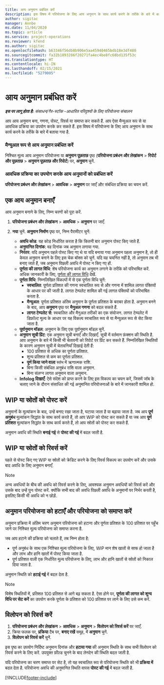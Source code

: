 ```yaml
---
title: आय अनुमान प्रबंधित करें
description: इस विषय में परियोजना के लिए आय अनुमान के साथ कार्य करने के तरीके के बारे में बताया गया है.
author: sigitac
manager: Annbe
ms.date: 11/04/2020
ms.topic: article
ms.service: project-operations
ms.reviewer: kfend
ms.author: sigitac
ms.openlocfilehash: b63346f56db8b906e5aa45940465bdb18e3df480
ms.sourcegitcommit: fa32b1893286f20271fa4ec4be8fc68bd135f53c
ms.translationtype: HT
ms.contentlocale: hi-IN
ms.lasthandoff: 02/15/2021
ms.locfileid: "5279005"
---
```

# <a name="manage-revenue-estimates"></a>आय अनुमान प्रबंधित करें

_**इस पर लागू होता है:** संसाधन/गैर-स्टॉक -आधारित परिदृश्यों के लिए परियोजना संचालन_

आप आय अनुमान बना, गणना, पोस्ट, रिवर्स या समाप्त कर सकते हैं. आप ऐसा मैन्युअल रूप से या आवधिक प्रक्रिया का उपयोग करके कर सकते हैं. इस विषय में परियोजना के लिए आय अनुमान के साथ कार्य करने के तरीके के बारे में बताया गया है.

### <a name="manage-revenue-estimates-manually"></a>मैन्युअल रूप से आय अनुमान प्रबंधित करें

निश्चित मूल्य आय अनुमान परियोजना या **अनुमान पूछताछ** पृष्ठ (**परियोजना प्रबंधन और लेखांकन** > **रिपोर्ट और पूछताछ** > **अनुमान पूछताछ और रिपोर्ट**) पर, **अनुमान** चुनें.

### <a name="manage-revenue-estimates-using-a-periodic-process"></a>आवधिक प्रक्रिया का उपयोग करके आय अनुमानों को प्रबंधित करें

**परियोजना प्रबंधन और लेखांकन** > **आवधिक** > **अनुमान** पर जाएँ और संबंधित प्रक्रिया का चयन करें.

## <a name="create-a-revenue-estimate"></a>एक आय अनुमान बनाएँ

आय अनुमान बनाने के लिए, निम्न चरणों को पूरा करें. 

1. **परियोजना प्रबंधन और लेखांकन** > **आवधिक** > **अनुमान** पर जाएँ.
2. **नया** चुनें. **अनुमान निर्माण** पृष्ठ पर, निम्न पैरामीटर चुनें:

   - **अवधि कोड**: यह कोड निर्धारित करता है कि कितनी बार अनुमान पोस्ट किए जाते हैं.
   - **अनुमानित दिनांक**: वह दिनांक जब अनुमान लगाया गया.
   - **निरंतर**: यदि अनुमान पहले पोस्ट किए गए थे या यदि बनाया गया अनुमान पहला अनुमान है, तो ही केवल अनुमान बनाने के लिए इस चेक बॉक्स को चुनें. यदि यह चयनित नहीं है, तो अनुमान तब भी बनाए जाते हैं, जब अनुमान पिछली अवधि में पोस्ट न किए गए हों.
   - **पूर्णता की लागत विधि**: शेष परियोजना कार्य का अनुमान लगाने के तरीके को परिभाषित करें. अधिक जानकारी के लिए, [पूर्णता की लागत विधि](cost-complete-methods.md) देखें.
   - **पूर्णता विधि**: निम्नलिखित विकल्पों में से एक पूर्णता विधि चुनें:
     - **स्वचालित**: पूर्णता प्रतिशत की गणना स्वचालित रूप से और गणना में शामिल लागत पंक्तियों के आधार पर की जाती है. लागत टेम्पलेट शामिल की गई लागत पंक्तियों को परिभाषित करता है.
     - **मैन्युअल**: पूर्णता प्रतिशत अंतिम अनुमान के पूर्णता प्रतिशत के बराबर होता है. अनुमान बनने के बाद, आप **अनुमान** पृष्ठ पर **मैनुअल गणना** को बदल सकते हैं.
     - **लागत टेम्पलेट से**: स्वचालित और मैनुअल तरीकों का एक संयोजन. लागत टेम्पलेट में डिफ़ॉल्ट मूल्य के आधार पर यह विकल्प स्वचालित रूप से या मैन्युअल रूप से सेट किया जाता है.
   - **पूर्वानुमान मॉडल**: अनुमान के लिए एक पूर्वानुमान मॉडल चुनें.
   - **अनुमान सूची प्रिंट**: एक अनुमान सूची बनाएँ और दिखाएँ. सूची में वर्तमान फ़ंक्शन की स्थिति है. आप अनुमान के बारे में किसी भी चेतावनी को रिपोर्ट पर प्रिंट कर सकते हैं. निम्नलिखित स्थितियों के कारण अनुमान सूची में चेतावनियाँ दिखाई देती हैं:
     - 100 प्रतिशत से अधिक का पूर्णता प्रतिशत.
     - शून्य प्रतिशत से कम का पूर्णता प्रतिशत.
     - **पूर्ण किया जाने वाला** स्तंभ में ऋणात्मक राशि.
     - बिना किसी संबंधित अनुबंध राशि वाला अनुमान.
     - बिना संलग्न लागत अनुमान वाला अनुमान.
   - **Infolog दिखाएँ**: ऐसे संदेश को प्राप्त करने के लिए इस विकल्प का चयन करें, जिसमें जॉब के चलाए जाने के दौरान संसाधित की गई अनुमानित परियोजनाओं के बारे में जानकारी शामिल हो.


## <a name="post-wip-or-accruals"></a>WIP या स्रोतों को पोस्ट करें

अनुमानों के मूल्यांकन के बाद, उन्हें बनाए रखा जाता है, घटाया जाता है या बढ़ाया जाता है. जब आप **पूर्ण अनुबंध** मूल्यांकन सिद्धांत के साथ कार्य करते हैं, तो आप WIP को पोस्ट कर सकते हैं या जब आप **पूर्ण प्रतिशत** मूल्यांकन सिद्धांत के साथ कार्य करते हैं, तो आप स्रोतों को पोस्ट कर सकते हैं.
  
अनुमान अवधि की स्थिति **बनाई गई** से **पोस्ट की गई** में बदल जाती है.

## <a name="reverse-wip-or-accruals"></a>WIP या स्रोतों को रिवर्स करें

पहले से पोस्ट किए गए WIP या स्रोतों को क्रेडिट करने के लिए रिवर्स विकल्प का उपयोग करें और उसके बाद अवधि के लिए अनुमान बनाएँ.

> [!NOTE]
> अन्य अवधियों के बीच की अवधि को रिवर्स करने के लिए, आवश्यक अनुमान अवधियों को रिवर्स करें और उसके बाद उन्हें पुनः पोस्ट करें. क्योंकि सभी बाद की अवधि पिछली अवधि के अनुमानों पर निर्भर करती है, इसलिए किसी भी अवधि को न छोड़ें.

## <a name="eliminate-the-estimate-project-and-finish-the-project"></a>अनुमान परियोजना को हटाएँ और परियोजना को समाप्त करें

अनुमान प्रक्रिया में अंतिम चरण अनुमान परियोजना को हटाना और पूर्णता प्रतिशत के 100 प्रतिशत पर पहुँच जाने पर निश्चित मूल्य परियोजना को समाप्त करना है.

जब आप हटाने की प्रक्रिया को चलाते हैं, तब निम्न होता है:

- पूर्ण अनुबंध के साथ एक निश्चित मूल्य परियोजना के लिए, WIP मान शेष खातों से साफ हो जाता है और लाभ और हानि खातों में पोस्ट किया जाता है.
- पूर्ण प्रतिशत वाली एक निर्धारित मूल्य परियोजना के लिए, लाभ और हानि खातों से स्रोतों को निकाल दिया जाता है.

अनुमान स्थिति को **हटाई गई** में बदल देता है.

> [!NOTE]
> विशेष स्थितियों में, प्रतिशत 100 प्रतिशत से आगे बढ़ सकता है. ऐसा होने पर, **पूर्णता की लागत को शून्य विधि पर सेट करें** का उपयोग करके पूर्णता के प्रतिशत को 100 प्रतिशत पर लाने के लिए उसे कम करें.

## <a name="reverse-elimination"></a>विलोपन को रिवर्स करें

1. **परियोजना प्रबंधन और लेखांकन** > **आवधिक** > **अनुमान** > **विलोपन को रिवर्स करें** पर जाएँ. 
2. क्रिया फलक पर, **प्रक्रिया** टैब पर, **बनाए रखें** समूह, में **अनुमान** चुनें. 
3. **विलोपन को रिवर्स करें** चुनें.

इस पृष्ठ का उपयोग निर्दिष्ट अनुमान दिनांक और **हटाया गया** की अनुमान स्थिति के साथ सभी विलोपन को रिवर्स करने के लिए करें. उपयुक्त फ़ील्ड चुनने के बाद लेनदेन की स्थिति बदल जाती है.

यदि परियोजना का चरण समाप्त पर सेट है, तो यह स्वचालित रूप से परियोजना स्थिति को भी **प्रक्रिया में** बदल देता है. परियोजना अवधि की अनुमानित स्थिति वापस **पोस्ट की गई** में बदल जाती है.


[!INCLUDE[footer-include](../includes/footer-banner.md)]